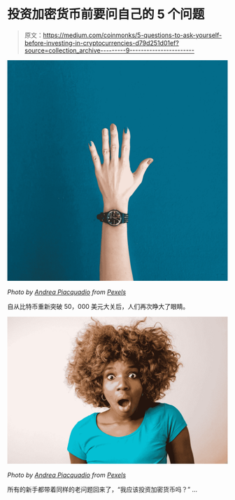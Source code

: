 # 投资加密货币前要问自己的 5 个问题

> 原文：<https://medium.com/coinmonks/5-questions-to-ask-yourself-before-investing-in-cryptocurrencies-d79d251d01ef?source=collection_archive---------9----------------------->

![](img/5408bf12ea500397e6b0cc7ef33992fa.png)

*Photo by* [*Andrea Piacquadio*](https://www.pexels.com/@olly?utm_content=attributionCopyText&utm_medium=referral&utm_source=pexels) *from* [*Pexels*](https://www.pexels.com/photo/portrait-photo-of-shocked-woman-in-blue-t-shirt-standing-in-front-of-white-background-3768905/?utm_content=attributionCopyText&utm_medium=referral&utm_source=pexels)

自从比特币重新突破 50，000 美元大关后，人们再次睁大了眼睛。

![](img/b592b422ba8d829f68d1781e32ec17ee.png)

*Photo by* [*Andrea Piacquadio*](https://www.pexels.com/@olly?utm_content=attributionCopyText&utm_medium=referral&utm_source=pexels) *from* [*Pexels*](https://www.pexels.com/photo/portrait-photo-of-shocked-woman-in-blue-t-shirt-standing-in-front-of-white-background-3768905/?utm_content=attributionCopyText&utm_medium=referral&utm_source=pexels)

所有的新手都带着同样的老问题回来了，“我应该投资加密货币吗？” …